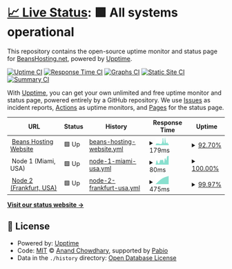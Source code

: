 # [📈 Live Status](https://status.beanshosting.net): <!--live status--> **🟩 All systems operational**

This repository contains the open-source uptime monitor and status page for [BeansHosting.net](https://beanshosting.net), powered by [Upptime](https://github.com/upptime/upptime).

[![Uptime CI](https://github.com/BeansHosting-net/status.beanshosting.net/workflows/Uptime%20CI/badge.svg)](https://github.com/BeansHosting-net/status.beanshosting.net/actions?query=workflow%3A%22Uptime+CI%22)
[![Response Time CI](https://github.com/BeansHosting-net/status.beanshosting.net/workflows/Response%20Time%20CI/badge.svg)](https://github.com/BeansHosting-net/status.beanshosting.net/actions?query=workflow%3A%22Response+Time+CI%22)
[![Graphs CI](https://github.com/BeansHosting-net/status.beanshosting.net/workflows/Graphs%20CI/badge.svg)](https://github.com/BeansHosting-net/status.beanshosting.net/actions?query=workflow%3A%22Graphs+CI%22)
[![Static Site CI](https://github.com/BeansHosting-net/status.beanshosting.net/workflows/Static%20Site%20CI/badge.svg)](https://github.com/BeansHosting-net/status.beanshosting.net/actions?query=workflow%3A%22Static+Site+CI%22)
[![Summary CI](https://github.com/BeansHosting-net/status.beanshosting.net/workflows/Summary%20CI/badge.svg)](https://github.com/BeansHosting-net/status.beanshosting.net/actions?query=workflow%3A%22Summary+CI%22)

With [Upptime](https://upptime.js.org), you can get your own unlimited and free uptime monitor and status page, powered entirely by a GitHub repository. We use [Issues](https://github.com/BeansHosting-net/status.beanshosting.net/issues) as incident reports, [Actions](https://github.com/BeansHosting-net/status.beanshosting.net/actions) as uptime monitors, and [Pages](https://status.beanshosting.net) for the status page.

<!--start: status pages-->
<!-- This summary is generated by Upptime (https://github.com/upptime/upptime) -->
<!-- Do not edit this manually, your changes will be overwritten -->
<!-- prettier-ignore -->
| URL | Status | History | Response Time | Uptime |
| --- | ------ | ------- | ------------- | ------ |
| <img alt="" src="https://icon.horse/icon/beanshosting.net" height="13"> [Beans Hosting Website](https://beanshosting.net) | 🟩 Up | [beans-hosting-website.yml](https://github.com/BeansHosting-net/status.beanshosting.net/commits/HEAD/history/beans-hosting-website.yml) | <details><summary><img alt="Response time graph" src="./graphs/beans-hosting-website/response-time-week.png" height="20"> 179ms</summary><br><a href="https://status.beanshosting.net/history/beans-hosting-website"><img alt="Response time 170" src="https://img.shields.io/endpoint?url=https%3A%2F%2Fraw.githubusercontent.com%2FBeansHosting-net%2Fstatus.beanshosting.net%2FHEAD%2Fapi%2Fbeans-hosting-website%2Fresponse-time.json"></a><br><a href="https://status.beanshosting.net/history/beans-hosting-website"><img alt="24-hour response time 93" src="https://img.shields.io/endpoint?url=https%3A%2F%2Fraw.githubusercontent.com%2FBeansHosting-net%2Fstatus.beanshosting.net%2FHEAD%2Fapi%2Fbeans-hosting-website%2Fresponse-time-day.json"></a><br><a href="https://status.beanshosting.net/history/beans-hosting-website"><img alt="7-day response time 179" src="https://img.shields.io/endpoint?url=https%3A%2F%2Fraw.githubusercontent.com%2FBeansHosting-net%2Fstatus.beanshosting.net%2FHEAD%2Fapi%2Fbeans-hosting-website%2Fresponse-time-week.json"></a><br><a href="https://status.beanshosting.net/history/beans-hosting-website"><img alt="30-day response time 170" src="https://img.shields.io/endpoint?url=https%3A%2F%2Fraw.githubusercontent.com%2FBeansHosting-net%2Fstatus.beanshosting.net%2FHEAD%2Fapi%2Fbeans-hosting-website%2Fresponse-time-month.json"></a><br><a href="https://status.beanshosting.net/history/beans-hosting-website"><img alt="1-year response time 170" src="https://img.shields.io/endpoint?url=https%3A%2F%2Fraw.githubusercontent.com%2FBeansHosting-net%2Fstatus.beanshosting.net%2FHEAD%2Fapi%2Fbeans-hosting-website%2Fresponse-time-year.json"></a></details> | <details><summary><a href="https://status.beanshosting.net/history/beans-hosting-website">92.70%</a></summary><a href="https://status.beanshosting.net/history/beans-hosting-website"><img alt="All-time uptime 92.75%" src="https://img.shields.io/endpoint?url=https%3A%2F%2Fraw.githubusercontent.com%2FBeansHosting-net%2Fstatus.beanshosting.net%2FHEAD%2Fapi%2Fbeans-hosting-website%2Fuptime.json"></a><br><a href="https://status.beanshosting.net/history/beans-hosting-website"><img alt="24-hour uptime 100.00%" src="https://img.shields.io/endpoint?url=https%3A%2F%2Fraw.githubusercontent.com%2FBeansHosting-net%2Fstatus.beanshosting.net%2FHEAD%2Fapi%2Fbeans-hosting-website%2Fuptime-day.json"></a><br><a href="https://status.beanshosting.net/history/beans-hosting-website"><img alt="7-day uptime 92.70%" src="https://img.shields.io/endpoint?url=https%3A%2F%2Fraw.githubusercontent.com%2FBeansHosting-net%2Fstatus.beanshosting.net%2FHEAD%2Fapi%2Fbeans-hosting-website%2Fuptime-week.json"></a><br><a href="https://status.beanshosting.net/history/beans-hosting-website"><img alt="30-day uptime 92.75%" src="https://img.shields.io/endpoint?url=https%3A%2F%2Fraw.githubusercontent.com%2FBeansHosting-net%2Fstatus.beanshosting.net%2FHEAD%2Fapi%2Fbeans-hosting-website%2Fuptime-month.json"></a><br><a href="https://status.beanshosting.net/history/beans-hosting-website"><img alt="1-year uptime 92.75%" src="https://img.shields.io/endpoint?url=https%3A%2F%2Fraw.githubusercontent.com%2FBeansHosting-net%2Fstatus.beanshosting.net%2FHEAD%2Fapi%2Fbeans-hosting-website%2Fuptime-year.json"></a></details>
| <img alt="" src="https://icons.duckduckgo.com/ip3/null.ico" height="13"> Node 1 (Miami, USA) | 🟩 Up | [node-1-miami-usa.yml](https://github.com/BeansHosting-net/status.beanshosting.net/commits/HEAD/history/node-1-miami-usa.yml) | <details><summary><img alt="Response time graph" src="./graphs/node-1-miami-usa/response-time-week.png" height="20"> 80ms</summary><br><a href="https://status.beanshosting.net/history/node-1-miami-usa"><img alt="Response time 75" src="https://img.shields.io/endpoint?url=https%3A%2F%2Fraw.githubusercontent.com%2FBeansHosting-net%2Fstatus.beanshosting.net%2FHEAD%2Fapi%2Fnode-1-miami-usa%2Fresponse-time.json"></a><br><a href="https://status.beanshosting.net/history/node-1-miami-usa"><img alt="24-hour response time 122" src="https://img.shields.io/endpoint?url=https%3A%2F%2Fraw.githubusercontent.com%2FBeansHosting-net%2Fstatus.beanshosting.net%2FHEAD%2Fapi%2Fnode-1-miami-usa%2Fresponse-time-day.json"></a><br><a href="https://status.beanshosting.net/history/node-1-miami-usa"><img alt="7-day response time 80" src="https://img.shields.io/endpoint?url=https%3A%2F%2Fraw.githubusercontent.com%2FBeansHosting-net%2Fstatus.beanshosting.net%2FHEAD%2Fapi%2Fnode-1-miami-usa%2Fresponse-time-week.json"></a><br><a href="https://status.beanshosting.net/history/node-1-miami-usa"><img alt="30-day response time 75" src="https://img.shields.io/endpoint?url=https%3A%2F%2Fraw.githubusercontent.com%2FBeansHosting-net%2Fstatus.beanshosting.net%2FHEAD%2Fapi%2Fnode-1-miami-usa%2Fresponse-time-month.json"></a><br><a href="https://status.beanshosting.net/history/node-1-miami-usa"><img alt="1-year response time 75" src="https://img.shields.io/endpoint?url=https%3A%2F%2Fraw.githubusercontent.com%2FBeansHosting-net%2Fstatus.beanshosting.net%2FHEAD%2Fapi%2Fnode-1-miami-usa%2Fresponse-time-year.json"></a></details> | <details><summary><a href="https://status.beanshosting.net/history/node-1-miami-usa">100.00%</a></summary><a href="https://status.beanshosting.net/history/node-1-miami-usa"><img alt="All-time uptime 100.00%" src="https://img.shields.io/endpoint?url=https%3A%2F%2Fraw.githubusercontent.com%2FBeansHosting-net%2Fstatus.beanshosting.net%2FHEAD%2Fapi%2Fnode-1-miami-usa%2Fuptime.json"></a><br><a href="https://status.beanshosting.net/history/node-1-miami-usa"><img alt="24-hour uptime 100.00%" src="https://img.shields.io/endpoint?url=https%3A%2F%2Fraw.githubusercontent.com%2FBeansHosting-net%2Fstatus.beanshosting.net%2FHEAD%2Fapi%2Fnode-1-miami-usa%2Fuptime-day.json"></a><br><a href="https://status.beanshosting.net/history/node-1-miami-usa"><img alt="7-day uptime 100.00%" src="https://img.shields.io/endpoint?url=https%3A%2F%2Fraw.githubusercontent.com%2FBeansHosting-net%2Fstatus.beanshosting.net%2FHEAD%2Fapi%2Fnode-1-miami-usa%2Fuptime-week.json"></a><br><a href="https://status.beanshosting.net/history/node-1-miami-usa"><img alt="30-day uptime 100.00%" src="https://img.shields.io/endpoint?url=https%3A%2F%2Fraw.githubusercontent.com%2FBeansHosting-net%2Fstatus.beanshosting.net%2FHEAD%2Fapi%2Fnode-1-miami-usa%2Fuptime-month.json"></a><br><a href="https://status.beanshosting.net/history/node-1-miami-usa"><img alt="1-year uptime 100.00%" src="https://img.shields.io/endpoint?url=https%3A%2F%2Fraw.githubusercontent.com%2FBeansHosting-net%2Fstatus.beanshosting.net%2FHEAD%2Fapi%2Fnode-1-miami-usa%2Fuptime-year.json"></a></details>
| <img alt="" src="https://icons.duckduckgo.com/ip3/fra1.beanshosting.net.ico" height="13"> [Node 2 (Frankfurt, USA)](https://fra1.beanshosting.net) | 🟩 Up | [node-2-frankfurt-usa.yml](https://github.com/BeansHosting-net/status.beanshosting.net/commits/HEAD/history/node-2-frankfurt-usa.yml) | <details><summary><img alt="Response time graph" src="./graphs/node-2-frankfurt-usa/response-time-week.png" height="20"> 475ms</summary><br><a href="https://status.beanshosting.net/history/node-2-frankfurt-usa"><img alt="Response time 475" src="https://img.shields.io/endpoint?url=https%3A%2F%2Fraw.githubusercontent.com%2FBeansHosting-net%2Fstatus.beanshosting.net%2FHEAD%2Fapi%2Fnode-2-frankfurt-usa%2Fresponse-time.json"></a><br><a href="https://status.beanshosting.net/history/node-2-frankfurt-usa"><img alt="24-hour response time 553" src="https://img.shields.io/endpoint?url=https%3A%2F%2Fraw.githubusercontent.com%2FBeansHosting-net%2Fstatus.beanshosting.net%2FHEAD%2Fapi%2Fnode-2-frankfurt-usa%2Fresponse-time-day.json"></a><br><a href="https://status.beanshosting.net/history/node-2-frankfurt-usa"><img alt="7-day response time 475" src="https://img.shields.io/endpoint?url=https%3A%2F%2Fraw.githubusercontent.com%2FBeansHosting-net%2Fstatus.beanshosting.net%2FHEAD%2Fapi%2Fnode-2-frankfurt-usa%2Fresponse-time-week.json"></a><br><a href="https://status.beanshosting.net/history/node-2-frankfurt-usa"><img alt="30-day response time 475" src="https://img.shields.io/endpoint?url=https%3A%2F%2Fraw.githubusercontent.com%2FBeansHosting-net%2Fstatus.beanshosting.net%2FHEAD%2Fapi%2Fnode-2-frankfurt-usa%2Fresponse-time-month.json"></a><br><a href="https://status.beanshosting.net/history/node-2-frankfurt-usa"><img alt="1-year response time 475" src="https://img.shields.io/endpoint?url=https%3A%2F%2Fraw.githubusercontent.com%2FBeansHosting-net%2Fstatus.beanshosting.net%2FHEAD%2Fapi%2Fnode-2-frankfurt-usa%2Fresponse-time-year.json"></a></details> | <details><summary><a href="https://status.beanshosting.net/history/node-2-frankfurt-usa">99.97%</a></summary><a href="https://status.beanshosting.net/history/node-2-frankfurt-usa"><img alt="All-time uptime 99.97%" src="https://img.shields.io/endpoint?url=https%3A%2F%2Fraw.githubusercontent.com%2FBeansHosting-net%2Fstatus.beanshosting.net%2FHEAD%2Fapi%2Fnode-2-frankfurt-usa%2Fuptime.json"></a><br><a href="https://status.beanshosting.net/history/node-2-frankfurt-usa"><img alt="24-hour uptime 100.00%" src="https://img.shields.io/endpoint?url=https%3A%2F%2Fraw.githubusercontent.com%2FBeansHosting-net%2Fstatus.beanshosting.net%2FHEAD%2Fapi%2Fnode-2-frankfurt-usa%2Fuptime-day.json"></a><br><a href="https://status.beanshosting.net/history/node-2-frankfurt-usa"><img alt="7-day uptime 99.97%" src="https://img.shields.io/endpoint?url=https%3A%2F%2Fraw.githubusercontent.com%2FBeansHosting-net%2Fstatus.beanshosting.net%2FHEAD%2Fapi%2Fnode-2-frankfurt-usa%2Fuptime-week.json"></a><br><a href="https://status.beanshosting.net/history/node-2-frankfurt-usa"><img alt="30-day uptime 99.97%" src="https://img.shields.io/endpoint?url=https%3A%2F%2Fraw.githubusercontent.com%2FBeansHosting-net%2Fstatus.beanshosting.net%2FHEAD%2Fapi%2Fnode-2-frankfurt-usa%2Fuptime-month.json"></a><br><a href="https://status.beanshosting.net/history/node-2-frankfurt-usa"><img alt="1-year uptime 99.97%" src="https://img.shields.io/endpoint?url=https%3A%2F%2Fraw.githubusercontent.com%2FBeansHosting-net%2Fstatus.beanshosting.net%2FHEAD%2Fapi%2Fnode-2-frankfurt-usa%2Fuptime-year.json"></a></details>

<!--end: status pages-->

[**Visit our status website →**](https://status.beanshosting.net)

## 📄 License

- Powered by: [Upptime](https://github.com/upptime/upptime)
- Code: [MIT](./LICENSE) © [Anand Chowdhary](https://anandchowdhary.com), supported by [Pabio](https://pabio.com)
- Data in the `./history` directory: [Open Database License](https://opendatacommons.org/licenses/odbl/1-0/)
